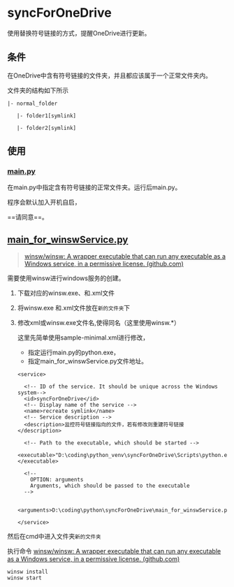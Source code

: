 #  syncForOneDrive

使用替换符号链接的方式，提醒OneDrive进行更新。

## 条件

在OneDrive中含有符号链接的文件夹，并且都应该属于一个正常文件夹内。

文件夹的结构如下所示

```
|- normal_folder

​	|- folder1[symlink]

​	|- folder2[symlink]
```



## 使用

### [main.py](main.py)

在main.py中指定含有符号链接的正常文件夹。运行后main.py。

程序会默认加入开机自启，

==请同意==。

## [main_for_winswService.py](main_for_winswService.py)

> [winsw/winsw: A wrapper executable that can run any executable as a Windows service, in a permissive license. (github.com)](https://github.com/winsw/winsw)

需要使用winsw进行windows服务的创建。

1. 下载对应的winsw.exe、和.xml文件

2. 将winsw.exe 和.xml文件放在`新的文件夹`下

3. 修改xml或winsw.exe文件名,使得同名（这里使用winsw.*）

   这里先简单使用sample-minimal.xml进行修改，

   - 指定运行main.py的python.exe，
   - 指定main_for_winswService.py文件地址。

   ```
   <service>
     
     <!-- ID of the service. It should be unique across the Windows system-->
     <id>syncForOneDrive</id>
     <!-- Display name of the service -->
     <name>recreate symlink</name>
     <!-- Service description -->
     <description>监控符号链接指向的文件，若有修改则重建符号链接</description>
     
     <!-- Path to the executable, which should be started -->
     <executable>"D:\coding\python_venv\syncForOneDrive\Scripts\python.exe"</executable>
   
     <!-- 
       OPTION: arguments
       Arguments, which should be passed to the executable
     -->
   
     <arguments>D:\coding\python\syncForOneDrive\main_for_winswService.py</arguments>
   
   </service>
   ```

然后在cmd中进入文件夹`新的文件夹`

执行命令 [winsw/winsw: A wrapper executable that can run any executable as a Windows service, in a permissive license. (github.com)](https://github.com/winsw/winsw#usage)

```
winsw install
winsw start
```

